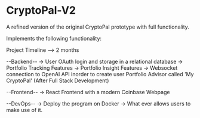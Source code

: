 # CryptoPal-V2
A refined version of the original CryptoPal prototype with full functionality. 

Implements the following functionality: 

Project Timeline --> 2 months

--Backend--
  -> User OAuth login and storage in a relational database 
  -> Portfolio Tracking Features 
  -> Portfolio Insight Features 
  -> Websocket connection to OpenAI API inorder to create user Portfolio Advisor called 'My CryptoPal' (After Full Stack Development)

--Frontend--
  -> React Frontend with a modern Coinbase Webpage

--DevOps--
  -> Deploy the program on Docker
  -> What ever allows users to make use of it. 
    
